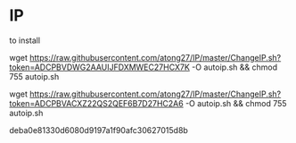 # IP
to install


wget https://raw.githubusercontent.com/atong27/IP/master/ChangeIP.sh?token=ADCPBVDWG2AAUIJFDXMWEC27HCX7K -O autoip.sh && chmod 755 autoip.sh


wget https://raw.githubusercontent.com/atong27/IP/master/ChangeIP.sh?token=ADCPBVACXZ22QS2QEF6B7D27HC2A6 -O autoip.sh && chmod 755 autoip.sh  



deba0e81330d6080d9197a1f90afc30627015d8b
